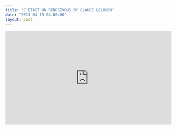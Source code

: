 ```yaml
---
title: "C'ETAIT UN RENDEZVOUS BY CLAUDE LELOUCH"
date: "2013-04-19 04:00:00"
layout: post
---
```


<p><iframe frameborder="0" height="295" src="http://player.vimeo.com/video/63440889?title=0&amp;byline=0&amp;portrait=0&amp;color=ffffff" width="524"></iframe></p>
